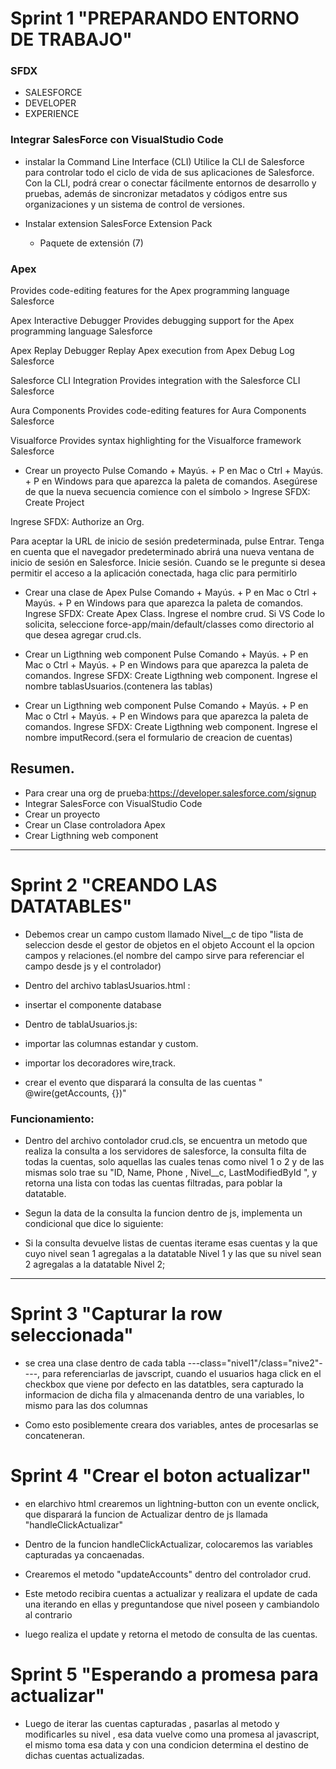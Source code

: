 # Sprint 1 "PREPARANDO ENTORNO DE TRABAJO"

### SFDX

* SALESFORCE
* DEVELOPER
* EXPERIENCE


### Integrar SalesForce con VisualStudio Code


* instalar la Command Line Interface (CLI)
Utilice la CLI de Salesforce para controlar todo el ciclo de vida de sus aplicaciones de Salesforce. Con la CLI, podrá crear o conectar fácilmente entornos de desarrollo y pruebas, además de sincronizar metadatos y códigos entre sus organizaciones y un sistema de control de versiones.

* Instalar extension SalesForce Extension Pack 
	* Paquete de extensión (7)

### Apex
Provides code-editing features for the Apex programming language
Salesforce

Apex Interactive Debugger
Provides debugging support for the Apex programming language
Salesforce

Apex Replay Debugger
Replay Apex execution from Apex Debug Log
Salesforce

Salesforce CLI Integration
Provides integration with the Salesforce CLI
Salesforce

Aura Components
Provides code-editing features for Aura Components
Salesforce

Visualforce
Provides syntax highlighting for the Visualforce framework
Salesforce



* Crear un proyecto
Pulse Comando + Mayús. + P en Mac o Ctrl + Mayús. + P en Windows para que aparezca la paleta de comandos.
Asegúrese de que la nueva secuencia comience con el símbolo >
Ingrese SFDX: Create Project

Ingrese SFDX: Authorize an Org.

Para aceptar la URL de inicio de sesión predeterminada, pulse Entrar.
Tenga en cuenta que el navegador predeterminado abrirá una nueva ventana de inicio de sesión en Salesforce. Inicie sesión.
Cuando se le pregunte si desea permitir el acceso a la aplicación conectada, haga clic para permitirlo



* Crear una clase de Apex
Pulse Comando + Mayús. + P en Mac o Ctrl + Mayús. + P en Windows para que aparezca la paleta de comandos.
Ingrese SFDX: Create Apex Class.
Ingrese el nombre crud.
Si VS Code lo solicita, seleccione force-app/main/default/classes como directorio al que desea agregar crud.cls.

* Crear un Ligthning web component 
Pulse Comando + Mayús. + P en Mac o Ctrl + Mayús. + P en Windows para que aparezca la paleta de comandos.
Ingrese SFDX: Create Ligthning web component.
Ingrese el nombre tablasUsuarios.(contenera las tablas)

* Crear un Ligthning web component 
Pulse Comando + Mayús. + P en Mac o Ctrl + Mayús. + P en Windows para que aparezca la paleta de comandos.
Ingrese SFDX: Create Ligthning web component.
Ingrese el nombre imputRecord.(sera el formulario de creacion de cuentas)

## Resumen.
* Para crear una org de prueba:https://developer.salesforce.com/signup
* Integrar SalesForce con VisualStudio Code
* Crear un proyecto
* Crear un Clase controladora Apex
* Crear Ligthning web component 


___

# Sprint 2 "CREANDO LAS DATATABLES"

* Debemos crear un campo custom llamado Nivel__c de tipo "lista de seleccion desde el gestor de objetos en el objeto Account el la opcion campos y relaciones.(el nombre del campo sirve para referenciar el campo desde js y el controlador)

* Dentro del archivo tablasUsuarios.html :
* insertar el componente database

* Dentro de tablaUsuarios.js:
* importar las columnas estandar y custom.
* importar los decoradores wire,track.   
* crear el evento que disparará la consulta de las cuentas " @wire(getAccounts, {})"

### Funcionamiento:

* Dentro del archivo contolador crud.cls, se encuentra un metodo que realiza la consulta a los servidores de salesforce, la consulta filta de todas la cuentas, solo aquellas las cuales tenas como nivel 1 o 2 y de las mismas solo trae su "ID, Name, Phone , Nivel__c, LastModifiedById ", y retorna una lista con todas las cuentas filtradas, para poblar la datatable.

* Segun la data de la consulta la funcion dentro de js, implementa un condicional que dice lo siguiente:

* Si la consulta devuelve listas de cuentas iterame esas cuentas y la que cuyo nivel sean 1 agregalas a la datatable Nivel 1 y las que su nivel sean 2 agregalas a la datatable Nivel 2;

___

# Sprint 3 "Capturar la row seleccionada"

* se crea una clase dentro de cada tabla ---class="nivel1"/class="nive2"----, para referenciarlas de javscript, cuando el usuarios haga click en el checkbox que viene por defecto en las datatbles, sera capturado la informacion de dicha fila y almacenanda dentro de una variables, lo mismo para las dos columnas

* Como esto posiblemente creara dos variables, antes de procesarlas se concateneran.


# Sprint 4 "Crear el boton actualizar"

* en elarchivo html crearemos un lightning-button con un evente onclick, que disparará la funcion de Actualizar dentro de js llamada "handleClickActualizar"

* Dentro de la funcion handleClickActualizar, colocaremos las variables capturadas ya concaenadas.

* Crearemos el metodo "updateAccounts" dentro del controlador crud.

* Este metodo recibira cuentas a actualizar y realizara el update de cada una iterando en ellas y preguntandose que nivel poseen y cambiandolo al contrario

* luego realiza el update y retorna el metodo de consulta de las cuentas.

# Sprint 5 "Esperando a promesa para actualizar"

* Luego de iterar las cuentas capturadas , pasarlas al metodo y modificarles su nivel , esa data vuelve como una promesa al javascript, el mismo toma esa data y con una condicion determina el destino de dichas cuentas actualizadas.

